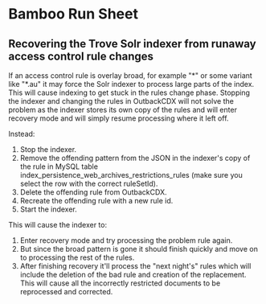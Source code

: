 # Bamboo Run Sheet

## Recovering the Trove Solr indexer from runaway access control rule changes

If an access control rule is overlay broad, for example "\*" or some variant like "\*.au" it may force the Solr indexer to
process large parts of the index. This will cause indexing to get stuck in the rules change phase. Stopping the indexer
and changing the rules in OutbackCDX will not solve the problem as the indexer stores its own copy of the rules and
will enter recovery mode and will simply resume processing where it left off.

Instead:

1. Stop the indexer.
2. Remove the offending pattern from the JSON in  the indexer's copy of the rule in MySQL table
  index_persistence_web_archives_restrictions_rules (make sure you select the row with the correct ruleSetId).
3. Delete the offending rule from OutbackCDX.
4. Recreate the offending rule with a new rule id.
5. Start the indexer.

This will cause the indexer to:

1. Enter recovery mode and try processing the problem rule again.
2. But since the broad pattern is gone it should finish quickly and move on to processing the rest of the rules.
3. After finishing recovery it'll process the "next night's" rules which will include the deletion of the bad rule and creation
   of the replacement. This will cause all the incorrectly restricted documents to be reprocessed and corrected.
